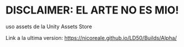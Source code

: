 # DISCLAIMER: EL ARTE NO ES MIO! #

uso assets de la Unity Assets Store

Link a la ultima version: https://nicoreale.github.io/LD50/Builds/Alpha/